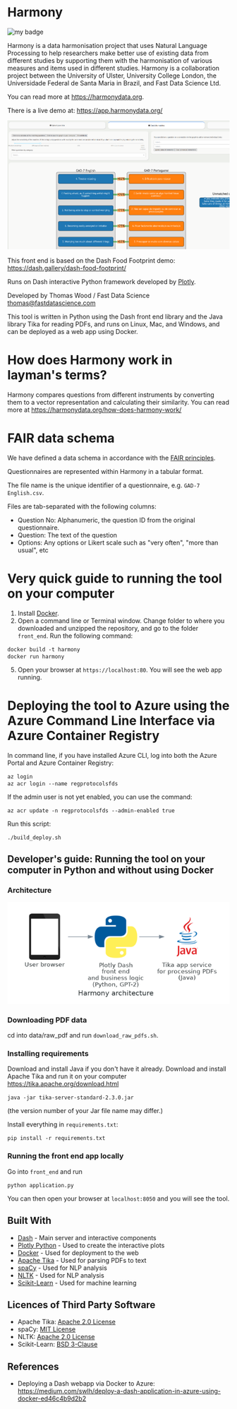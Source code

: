 # Harmony

<!-- badges: start -->
![my badge](https://badgen.net/badge/Status/In%20Development/orange)
<!-- badges: end -->

Harmony is a data harmonisation project that uses Natural Language Processing to help researchers make better use of existing data from different studies by supporting them with the harmonisation of various measures and items used in different studies. Harmony is a collaboration project between the University of Ulster, University College London, the Universidade Federal de Santa Maria in Brazil, and Fast Data Science Ltd.

You can read more at https://harmonydata.org.

There is a live demo at: https://app.harmonydata.org/

![Screenshot](images/screenshot1.png)

This front end is based on the Dash Food Footprint demo: https://dash.gallery/dash-food-footprint/

Runs on Dash interactive Python framework developed by [Plotly](https://plot.ly/). 

Developed by Thomas Wood / Fast Data Science
thomas@fastdatascience.com

This tool is written in Python using the Dash front end library and the Java library Tika for reading PDFs, and runs on Linux, Mac, and Windows, and can be deployed as a web app using Docker.

# How does Harmony work in layman's terms?

Harmony compares questions from different instruments by converting them to a vector representation and calculating their similarity. You can read more at https://harmonydata.org/how-does-harmony-work/ 

# FAIR data schema

We have defined a data schema in accordance with the [FAIR principles](https://harmonydata.org/fair-data/).

Questionnaires are represented within Harmony in a tabular format.

The file name is the unique identifier of a questionnaire, e.g. `GAD-7 English.csv`.

Files are tab-separated with the following columns:

* Question No: Alphanumeric, the question ID from the original questionnaire.
* Question: The text of the question
* Options: Any options or Likert scale such as "very often", "more than usual", etc

# Very quick guide to running the tool on your computer

1. Install [Docker](https://docs.docker.com/get-docker/).
2. Open a command line or Terminal window. Change folder to where you downloaded and unzipped the repository, and go to the folder `front_end`.  Run the following command:
```
docker build -t harmony
docker run harmony
```
5. Open your browser at `https://localhost:80`. You will see the web app running.

# Deploying the tool to Azure using the Azure Command Line Interface via Azure Container Registry

In command line, if you have installed Azure CLI, log into both the Azure Portal and Azure Container Registry:

```
az login
az acr login --name regprotocolsfds
```

If the admin user is not yet enabled, you can use the command:
```
az acr update -n regprotocolsfds --admin-enabled true
```

Run this script:

```
./build_deploy.sh
```

## Developer's guide: Running the tool on your computer in Python and without using Docker

### Architecture

![Tool architecture](images/harmony_architecture.png)

### Downloading PDF data

cd into data/raw_pdf and run `download_raw_pdfs.sh`.

### Installing requirements

Download and install Java if you don't have it already. Download and install Apache Tika and run it on your computer https://tika.apache.org/download.html

```
java -jar tika-server-standard-2.3.0.jar
```

(the version number of your Jar file name may differ.)

Install everything in `requirements.txt`:

```
pip install -r requirements.txt
```

### Running the front end app locally

Go into `front_end` and run

```
python application.py
```

You can then open your browser at `localhost:8050` and you will see the tool.

## Built With

- [Dash](https://dash.plot.ly/) - Main server and interactive components
- [Plotly Python](https://plot.ly/python/) - Used to create the interactive plots
- [Docker](https://docs.docker.com/) - Used for deployment to the web
- [Apache Tika](https://tika.apache.org/) - Used for parsing PDFs to text
- [spaCy](https://spacy.io/) - Used for NLP analysis
- [NLTK](https://www.nltk.org/) - Used for NLP analysis
- [Scikit-Learn](https://scikit-learn.org/) - Used for machine learning

## Licences of Third Party Software

- Apache Tika: [Apache 2.0 License](https://tika.apache.org/license.html)
- spaCy: [MIT License](https://github.com/explosion/spaCy/blob/master/LICENSE)
- NLTK: [Apache 2.0 License](https://github.com/nltk/nltk/blob/develop/LICENSE.txt)
- Scikit-Learn: [BSD 3-Clause](https://github.com/scikit-learn/scikit-learn/blob/main/COPYING)

## References

* Deploying a Dash webapp via Docker to Azure: https://medium.com/swlh/deploy-a-dash-application-in-azure-using-docker-ed46c4b9d2b2
